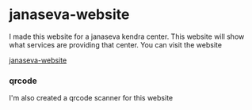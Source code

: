 # janaseva-website

I made this website for a janaseva kendra center. This website will show what services are providing that center. You can visit the website 


[janaseva-website](https://nazimudheen267.github.io/janaseva-website/)


### qrcode

I'm also created a qrcode scanner for this website

[](./Assets/janaseva-website.png)